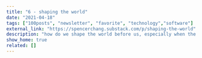 ```yaml
---
title: "6 - shaping the world"
date: "2021-04-18"
tags: ["100posts", "newsletter", "favorite", "technology","software"]
external_link: "https://spencerchang.substack.com/p/shaping-the-world"
description: "how do we shape the world before us, especially when the tools and systems we expect to work fail?"
show_home: true
related: []
---
```

